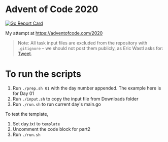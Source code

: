# Advent of Code 2020

[![Go Report Card](https://goreportcard.com/badge/github.com/abeltay/advent-of-code-2020)](https://goreportcard.com/report/github.com/abeltay/advent-of-code-2020)

My attempt at <https://adventofcode.com/2020>

> Note: All task input files are excluded from the repository with `.gitignore` – we should not post them publicly, as Eric Wastl asks for: [Tweet](https://twitter.com/ericwastl/status/1465805354214830081).

# To run the scripts
1. Run `./prep.sh 01` with the day number appended. The example here is for Day 01
2. Run `./input.sh` to copy the input file from Downloads folder
3. Run `./run.sh` to run current day's main.go

To test the template,
1. Set day.txt to `template`
1. Uncomment the code block for part2
1. Run `./run.sh`
